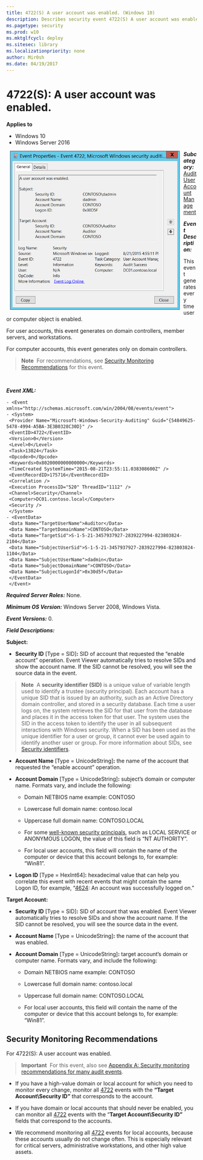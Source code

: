```yaml
---
title: 4722(S) A user account was enabled. (Windows 10)
description: Describes security event 4722(S) A user account was enabled.
ms.pagetype: security
ms.prod: w10
ms.mktglfcycl: deploy
ms.sitesec: library
ms.localizationpriority: none
author: Mir0sh
ms.date: 04/19/2017
---
```


# 4722(S): A user account was enabled.

**Applies to**
-   Windows 10
-   Windows Server 2016


<img src="images/event-4722.png" alt="Event 4722 illustration" width="449" height="420" hspace="10" align="left" />

***Subcategory:***&nbsp;[Audit User Account Management](audit-user-account-management.md)

***Event Description:***

This event generates every time user or computer object is enabled.

For user accounts, this event generates on domain controllers, member servers, and workstations.

For computer accounts, this event generates only on domain controllers.

> **Note**&nbsp;&nbsp;For recommendations, see [Security Monitoring Recommendations](#security-monitoring-recommendations) for this event.

<br clear="all">

***Event XML:***
```
- <Event xmlns="http://schemas.microsoft.com/win/2004/08/events/event">
- <System>
 <Provider Name="Microsoft-Windows-Security-Auditing" Guid="{54849625-5478-4994-A5BA-3E3B0328C30D}" /> 
 <EventID>4722</EventID> 
 <Version>0</Version> 
 <Level>0</Level> 
 <Task>13824</Task> 
 <Opcode>0</Opcode> 
 <Keywords>0x8020000000000000</Keywords> 
 <TimeCreated SystemTime="2015-08-21T23:55:11.038308600Z" /> 
 <EventRecordID>175716</EventRecordID> 
 <Correlation /> 
 <Execution ProcessID="520" ThreadID="1112" /> 
 <Channel>Security</Channel> 
 <Computer>DC01.contoso.local</Computer> 
 <Security /> 
 </System>
- <EventData>
 <Data Name="TargetUserName">Auditor</Data> 
 <Data Name="TargetDomainName">CONTOSO</Data> 
 <Data Name="TargetSid">S-1-5-21-3457937927-2839227994-823803824-2104</Data> 
 <Data Name="SubjectUserSid">S-1-5-21-3457937927-2839227994-823803824-1104</Data> 
 <Data Name="SubjectUserName">dadmin</Data> 
 <Data Name="SubjectDomainName">CONTOSO</Data> 
 <Data Name="SubjectLogonId">0x30d5f</Data> 
 </EventData>
 </Event>

```

***Required Server Roles:*** None.

***Minimum OS Version:*** Windows Server 2008, Windows Vista.

***Event Versions:*** 0.

***Field Descriptions:***

**Subject:**

-   **Security ID** \[Type = SID\]**:** SID of account that requested the “enable account” operation. Event Viewer automatically tries to resolve SIDs and show the account name. If the SID cannot be resolved, you will see the source data in the event.

> **Note**&nbsp;&nbsp;A **security identifier (SID)** is a unique value of variable length used to identify a trustee (security principal). Each account has a unique SID that is issued by an authority, such as an Active Directory domain controller, and stored in a security database. Each time a user logs on, the system retrieves the SID for that user from the database and places it in the access token for that user. The system uses the SID in the access token to identify the user in all subsequent interactions with Windows security. When a SID has been used as the unique identifier for a user or group, it cannot ever be used again to identify another user or group. For more information about SIDs, see [Security identifiers](/windows/access-protection/access-control/security-identifiers).

-   **Account Name** \[Type = UnicodeString\]**:** the name of the account that requested the “enable account” operation.

-   **Account Domain** \[Type = UnicodeString\]**:** subject’s domain or computer name. Formats vary, and include the following:

    -   Domain NETBIOS name example: CONTOSO

    -   Lowercase full domain name: contoso.local

    -   Uppercase full domain name: CONTOSO.LOCAL

    -   For some [well-known security principals](https://support.microsoft.com/en-us/kb/243330), such as LOCAL SERVICE or ANONYMOUS LOGON, the value of this field is “NT AUTHORITY”.

    -   For local user accounts, this field will contain the name of the computer or device that this account belongs to, for example: “Win81”.

-   **Logon ID** \[Type = HexInt64\]**:** hexadecimal value that can help you correlate this event with recent events that might contain the same Logon ID, for example, “[4624](event-4624.md): An account was successfully logged on.”

**Target Account:**

-   **Security ID** \[Type = SID\]**:** SID of account that was enabled. Event Viewer automatically tries to resolve SIDs and show the account name. If the SID cannot be resolved, you will see the source data in the event.

-   **Account Name** \[Type = UnicodeString\]**:** the name of the account that was enabled.

-   **Account Domain** \[Type = UnicodeString\]**:** target account’s domain or computer name. Formats vary, and include the following:

    -   Domain NETBIOS name example: CONTOSO

    -   Lowercase full domain name: contoso.local

    -   Uppercase full domain name: CONTOSO.LOCAL

    -   For local user accounts, this field will contain the name of the computer or device that this account belongs to, for example: “Win81”.

## Security Monitoring Recommendations

For 4722(S): A user account was enabled.

> **Important**&nbsp;&nbsp;For this event, also see [Appendix A: Security monitoring recommendations for many audit events](appendix-a-security-monitoring-recommendations-for-many-audit-events.md).

-   If you have a high-value domain or local account for which you need to monitor every change, monitor all [4722](event-4722.md) events with the **“Target Account\\Security ID”** that corresponds to the account.

-   If you have domain or local accounts that should never be enabled, you can monitor all [4722](event-4722.md) events with the “**Target Account\\Security ID”** fields that correspond to the accounts.

-   We recommend monitoring all [4722](event-4722.md) events for local accounts, because these accounts usually do not change often. This is especially relevant for critical servers, administrative workstations, and other high value assets.

